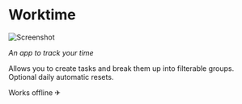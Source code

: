 # Worktime

![Screenshot](/screenshot.jpg)

*An app to track your time*

Allows you to create tasks and break them up into filterable groups.
Optional daily automatic resets.

Works offline ✈
